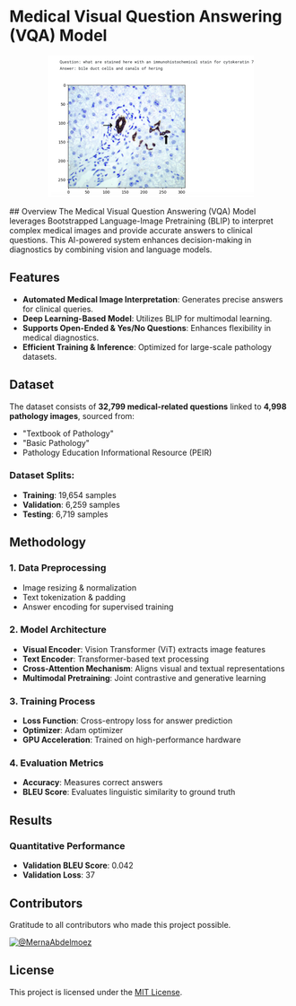 # Medical Visual Question Answering (VQA) Model

<p align="center">
  <img src="https://github.com/merna-abdelmoez/Visual-Question-answering-VQA-for-Pathology-images/blob/main/assests/Screenshot%202025-03-09%20212836.png" alt="Medical VQA"/>
</p>
## Overview
The Medical Visual Question Answering (VQA) Model leverages Bootstrapped Language-Image Pretraining (BLIP) to interpret complex medical images and provide accurate answers to clinical questions. This AI-powered system enhances decision-making in diagnostics by combining vision and language models.

## Features
- **Automated Medical Image Interpretation**: Generates precise answers for clinical queries.
- **Deep Learning-Based Model**: Utilizes BLIP for multimodal learning.
- **Supports Open-Ended & Yes/No Questions**: Enhances flexibility in medical diagnostics.
- **Efficient Training & Inference**: Optimized for large-scale pathology datasets.

## Dataset
The dataset consists of **32,799 medical-related questions** linked to **4,998 pathology images**, sourced from:
- "Textbook of Pathology"
- "Basic Pathology"
- Pathology Education Informational Resource (PEIR)


### Dataset Splits:
- **Training**: 19,654 samples
- **Validation**: 6,259 samples
- **Testing**: 6,719 samples

## Methodology
### 1. Data Preprocessing
- Image resizing & normalization  
- Text tokenization & padding  
- Answer encoding for supervised training  

### 2. Model Architecture
- **Visual Encoder**: Vision Transformer (ViT) extracts image features  
- **Text Encoder**: Transformer-based text processing  
- **Cross-Attention Mechanism**: Aligns visual and textual representations  
- **Multimodal Pretraining**: Joint contrastive and generative learning  

### 3. Training Process
- **Loss Function**: Cross-entropy loss for answer prediction  
- **Optimizer**: Adam optimizer  
- **GPU Acceleration**: Trained on high-performance hardware  

### 4. Evaluation Metrics
- **Accuracy**: Measures correct answers  
- **BLEU Score**: Evaluates linguistic similarity to ground truth  

## Results
### Quantitative Performance
- **Validation BLEU Score**: 0.042  
- **Validation Loss**: 37  


## Contributors
Gratitude to all contributors who made this project possible.

<div align="left">
  <a href="https://github.com/your-github-merna-abdelmoez">
      <img src="https://github.com/your-github-merna-abdelmoez.png" width="100px" alt="@MernaAbdelmoez">
  </a>
</div>

## License
This project is licensed under the [MIT License](LICENSE.md).
